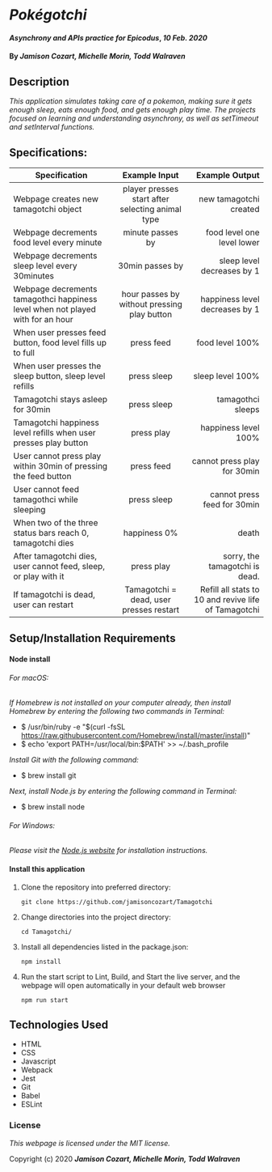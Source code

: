 # _Pokégotchi_

#### _Asynchrony and APIs practice for Epicodus_, _10 Feb. 2020_

#### By _**Jamison Cozart, Michelle Morin, Todd Walraven**_

## Description

_This application simulates taking care of a pokemon, making sure it gets enough sleep, eats enough food, and gets enough play time. The projects focused on learning and understanding asynchrony, as well as setTimeout and setInterval functions._

## Specifications:

| Specification | Example Input | Example Output |
| ------------- |:-------------:| -------------------:|
| Webpage creates new tamagotchi object | player presses start after selecting animal type | new tamagotchi created |
| Webpage decrements food level every minute | minute passes by | food level one level lower |
| Webpage decrements sleep level every 30minutes | 30min passes by | sleep level decreases by 1 |
| Webpage decrements tamagothci happiness level when not played with for an hour | hour passes by without pressing play button | happiness level decreases by 1 |
| When user presses feed button, food level fills up to full | press feed | food level 100% |
| When user presses the sleep button, sleep level refills | press sleep | sleep level 100% |
| Tamagotchi stays asleep for 30min | press sleep | tamagothci sleeps |
| Tamagotchi happiness level refills when user presses play button | press play | happiness level 100% |
| User cannot press play within 30min of pressing the feed button | press feed | cannot press play for 30min |
| User cannot feed tamagothci while sleeping | press sleep | cannot press feed for 30min |
| When two of the three status bars reach 0, tamagotchi dies | happiness 0% | death |
|After tamagotchi dies, user cannot feed, sleep, or play with it|press play|sorry, the tamagotchi is dead.|
|If tamagotchi is dead, user can restart|Tamagotchi = dead, user presses restart|Refill all stats to 10 and revive life of Tamagotchi|


## Setup/Installation Requirements

#### Node install

###### For macOS:
_If Homebrew is not installed on your computer already, then install Homebrew by entering the following two commands in Terminal:_
* $ /usr/bin/ruby -e "$(curl -fsSL https://raw.githubusercontent.com/Homebrew/install/master/install)"
* $ echo 'export PATH=/usr/local/bin:$PATH' >> ~/.bash_profile

_Install Git with the following command:_
* $ brew install git

_Next, install Node.js by entering the following command in Terminal:_
* $ brew install node

###### For Windows:
_Please visit the [Node.js website](https://nodejs.org/en/download/) for installation instructions._


#### Install this application

1. Clone the repository into preferred directory:
    ```
    git clone https://github.com/jamisoncozart/Tamagotchi
    ```
2. Change directories into the project directory:
    ```
    cd Tamagotchi/
    ```
2. Install all dependencies listed in the package.json:
    ```
    npm install
    ```
3. Run the start script to Lint, Build, and Start the live server, and the webpage will open automatically in your default web browser
    ```
    npm run start
    ```

## Technologies Used

* HTML
* CSS
* Javascript
* Webpack
* Jest
* Git
* Babel
* ESLint

### License

*This webpage is licensed under the MIT license.*

Copyright (c) 2020 **_Jamison Cozart, Michelle Morin, Todd Walraven_**
